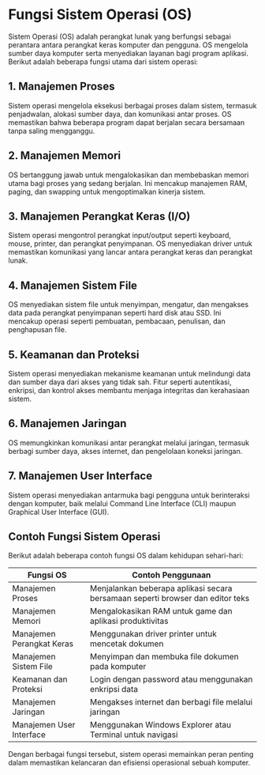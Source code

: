 # Fungsi Sistem Operasi (OS)

Sistem Operasi (OS) adalah perangkat lunak yang berfungsi sebagai perantara antara perangkat keras komputer dan pengguna. OS mengelola sumber daya komputer serta menyediakan layanan bagi program aplikasi. Berikut adalah beberapa fungsi utama dari sistem operasi:

## 1. Manajemen Proses

Sistem operasi mengelola eksekusi berbagai proses dalam sistem, termasuk penjadwalan, alokasi sumber daya, dan komunikasi antar proses. OS memastikan bahwa beberapa program dapat berjalan secara bersamaan tanpa saling mengganggu.

## 2. Manajemen Memori

OS bertanggung jawab untuk mengalokasikan dan membebaskan memori utama bagi proses yang sedang berjalan. Ini mencakup manajemen RAM, paging, dan swapping untuk mengoptimalkan kinerja sistem.

## 3. Manajemen Perangkat Keras (I/O)

Sistem operasi mengontrol perangkat input/output seperti keyboard, mouse, printer, dan perangkat penyimpanan. OS menyediakan driver untuk memastikan komunikasi yang lancar antara perangkat keras dan perangkat lunak.

## 4. Manajemen Sistem File

OS menyediakan sistem file untuk menyimpan, mengatur, dan mengakses data pada perangkat penyimpanan seperti hard disk atau SSD. Ini mencakup operasi seperti pembuatan, pembacaan, penulisan, dan penghapusan file.

## 5. Keamanan dan Proteksi

Sistem operasi menyediakan mekanisme keamanan untuk melindungi data dan sumber daya dari akses yang tidak sah. Fitur seperti autentikasi, enkripsi, dan kontrol akses membantu menjaga integritas dan kerahasiaan sistem.

## 6. Manajemen Jaringan

OS memungkinkan komunikasi antar perangkat melalui jaringan, termasuk berbagi sumber daya, akses internet, dan pengelolaan koneksi jaringan.

## 7. Manajemen User Interface

Sistem operasi menyediakan antarmuka bagi pengguna untuk berinteraksi dengan komputer, baik melalui Command Line Interface (CLI) maupun Graphical User Interface (GUI).

## Contoh Fungsi Sistem Operasi

Berikut adalah beberapa contoh fungsi OS dalam kehidupan sehari-hari:

| Fungsi OS              | Contoh Penggunaan |
|------------------------|------------------|
| Manajemen Proses      | Menjalankan beberapa aplikasi secara bersamaan seperti browser dan editor teks |
| Manajemen Memori      | Mengalokasikan RAM untuk game dan aplikasi produktivitas |
| Manajemen Perangkat Keras | Menggunakan driver printer untuk mencetak dokumen |
| Manajemen Sistem File | Menyimpan dan membuka file dokumen pada komputer |
| Keamanan dan Proteksi | Login dengan password atau menggunakan enkripsi data |
| Manajemen Jaringan    | Mengakses internet dan berbagi file melalui jaringan |
| Manajemen User Interface | Menggunakan Windows Explorer atau Terminal untuk navigasi |

Dengan berbagai fungsi tersebut, sistem operasi memainkan peran penting dalam memastikan kelancaran dan efisiensi operasional sebuah komputer.
